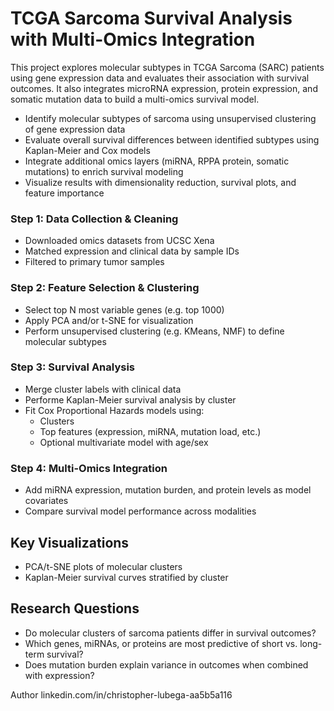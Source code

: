 # TCGA Sarcoma Survival Analysis with Multi-Omics Integration
This project explores molecular subtypes in TCGA Sarcoma (SARC) patients using gene expression data and evaluates their association with survival outcomes. It also integrates microRNA expression, protein expression, and somatic mutation data to build a multi-omics survival model.

-  Identify molecular subtypes of sarcoma using unsupervised clustering of gene expression data
- Evaluate overall survival differences between identified subtypes using Kaplan-Meier and Cox models
- Integrate additional omics layers (miRNA, RPPA protein, somatic mutations) to enrich survival modeling
- Visualize results with dimensionality reduction, survival plots, and feature importance

### Step 1: Data Collection & Cleaning
- Downloaded omics datasets from UCSC Xena
- Matched expression and clinical data by sample IDs
- Filtered to primary tumor samples
### Step 2: Feature Selection & Clustering
- Select top N most variable genes (e.g. top 1000)
- Apply PCA and/or t-SNE for visualization
- Perform unsupervised clustering (e.g. KMeans, NMF) to define molecular subtypes
### Step 3: Survival Analysis
- Merge cluster labels with clinical data
- Performe Kaplan-Meier survival analysis by cluster
- Fit Cox Proportional Hazards models using:
  - Clusters
  - Top features (expression, miRNA, mutation load, etc.)
  - Optional multivariate model with age/sex
### Step 4: Multi-Omics Integration
- Add miRNA expression, mutation burden, and protein levels as model covariates
- Compare survival model performance across modalities
## Key Visualizations
- PCA/t-SNE plots of molecular clusters
- Kaplan-Meier survival curves stratified by cluster


## Research Questions
- Do molecular clusters of sarcoma patients differ in survival outcomes?
- Which genes, miRNAs, or proteins are most predictive of short vs. long-term survival?
- Does mutation burden explain variance in outcomes when combined with expression?




Author 
linkedin.com/in/christopher-lubega-aa5b5a116